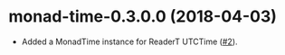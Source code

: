 # monad-time-0.3.0.0 (2018-04-03)
* Added a MonadTime instance for ReaderT UTCTime
  ([#2](https://github.com/scrive/monad-time/pull/2)).
